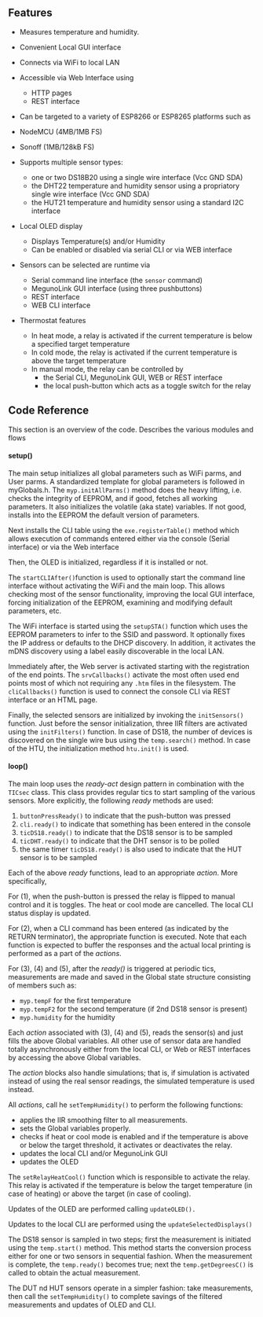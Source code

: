 ## Features

- Measures  temperature and humidity.

- Convenient Local GUI interface

- Connects via WiFi to local LAN

- Accessible via Web Interface using

  - HTTP pages
  - REST interface

-  Can be targeted to a variety of ESP8266 or ESP8265 platforms such as 

  - NodeMCU (4MB/1MB FS)
  - Sonoff (1MB/128kB FS) 

- Supports multiple sensor types:

  - one or two DS18B20 using a single wire interface (Vcc GND SDA)
  - the DHT22 temperature and humidity sensor using a propriatory single wire interface (Vcc GND SDA)
  - the HUT21 temperature and humidity sensor using a standard I2C interface

- Local OLED display

  - Displays Temperature(s) and/or Humidity
  - Can be enabled or disabled via serial CLI or via WEB interface
  
- Sensors can be selected are runtime via

  - Serial command line interface (the `sensor` command) 
  - MegunoLink GUI interface (using three pushbuttons)
  - REST interface
  - WEB CLI interface

- Thermostat features

  - In heat mode, a relay is activated if the current temperature is below a specified target temperature 
  - In cold mode, the relay is activated if the current temperature is above the target temperature
  - In manual mode, the relay can be controlled by 
    - the Serial CLI, MegunoLink GUI, WEB or REST interface
    - the local push-button which acts as a toggle switch for the relay

  

## Code Reference

This section is an overview of the code. Describes the various modules and flows

#### setup()

The main setup initializes all global parameters such as WiFi parms, and User parms. A standardized template for global parameters is followed in myGlobals.h. The `myp.initAllParms()` method does the heavy lifting, i.e. checks the integrity of EEPROM, and if good, fetches all working parameters. It also initializes the volatile (aka state) variables. If not good, installs into the EEPROM the default version of parameters.

Next installs the CLI table using the `exe.registerTable()` method which allows execution of commands entered either via the console (Serial interface) or via the Web interface

Then, the OLED is initialized, regardless if it is installed or not.

The `startCLIAfter()`function is used to optionally start the command line interface without activating the WiFi and the main loop. This allows checking most of the sensor functionality, improving the local GUI interface, forcing initialization of the EEPROM, examining and modifying default parameters, etc. 

The WiFi interface is started using the `setupSTA()` function which uses the EEPROM parameters to infer to the SSID and password. It optionally fixes the IP address or defaults to the DHCP discovery. In addition, it activates the mDNS discovery using a label easily discoverable in the local LAN.

Immediately after, the Web server is activated starting with the registration of the end points. The `srvCallbacks()` activate the most often used end points most of which not requiring any `.htm` files in the filesystem. The `cliCallbacks()` function is used to connect the console CLI via REST interface or an HTML page.

Finally, the selected sensors are initialized by invoking the `initSensors()` function.  Just before the sensor initialization, three IIR filters are activated using the `initFilters()` function.  In case of DS18, the number of devices is discovered on the single wire bus using the  `temp.search()` method. In case of the HTU, the initialization method `htu.init()` is used.

#### loop()

The main loop uses the *ready-act* design pattern in combination with the `TICsec` class. This class provides regular tics to start sampling of the various sensors. More explicitly, the following *ready* methods are used: 

1. `buttonPressReady()` to indicate that the push-button was pressed
2. `cli.ready()` to indicate that something has been entered in the console
3. `ticDS18.ready()` to indicate that the DS18 sensor is to be sampled
4. `ticDHT.ready()` to indicate that the DHT sensor is to be polled
5. the same timer `ticDS18.ready()` is also used to indicate that the HUT sensor is to be sampled

Each of the above *ready* functions, lead to an appropriate *action*. More specifically,

For (1), when the push-button is pressed the relay is flipped to manual control and it is toggles. The heat or cool mode are cancelled. The local CLI status display is updated.

For (2), when a CLI command has been entered (as indicated by the RETURN terminator), the appropriate function is executed. Note that each function is expected to buffer the responses and the actual local printing is performed as a part of the *actions*.

For (3), (4) and (5), after the *ready()* is triggered at periodic tics, measurements are made and saved in the Global state structure consisting of members such as:

- `myp.tempF` for the first temperature
- `myp.tempF2` for the second temperature (if 2nd DS18 sensor is present)
- `myp.humidity` for the humidity

Each *action* associated with (3), (4) and (5), reads the sensor(s) and just fills the above Global variables.  All other use of sensor data are handled totally asynchronously either from the local CLI, or Web or REST interfaces by accessing the above Global variables.

The *action* blocks also handle simulations; that is, if simulation is activated instead of using the real sensor readings, the simulated temperature is used instead.

All *actions*, call he `setTempHumidity()` to perform the following functions:

- applies the IIR smoothing filter to all measurements.
- sets the Global variables properly.
- checks if heat or cool mode is enabled and if the temperature is above or below the target threshold, it activates or deactivates the relay.
- updates the local CLI and/or MegunoLink GUI
- updates the OLED

The `setRelayHeatCool()` function which is responsible to activate the relay. This relay is activated if the temperature is below the target temperature (in case of heating) or above the target (in case of cooling). 

Updates of the OLED are performed calling `updateOLED().` 

Updates to the local CLI are performed using the `updateSelectedDisplays()`

The DS18 sensor is sampled in two steps; first the measurement is initiated using the `temp.start()` method. This method starts the conversion process either for one or two sensors in sequential fashion. When the measurement is complete, the `temp.ready()` becomes true; next the `temp.getDegreesC()` is called to obtain the actual measurement.

The DUT nd HUT sensors operate in a simpler fashion: take measurements, then call the `setTempHumidity()` to complete savings of the filtered measurements and updates of OLED and CLI.